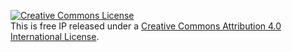 <a rel="license" href="http://creativecommons.org/licenses/by/4.0/"><img alt="Creative Commons License" style="border-width:0" src="https://i.creativecommons.org/l/by/4.0/88x31.png" /></a><br />This is free IP released under a <a rel="license" href="http://creativecommons.org/licenses/by/4.0/">Creative Commons Attribution 4.0 International License</a>.